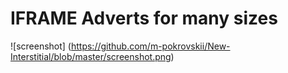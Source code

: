 # IFRAME Adverts for many sizes
![screenshot] (https://github.com/m-pokrovskii/New-Interstitial/blob/master/screenshot.png)